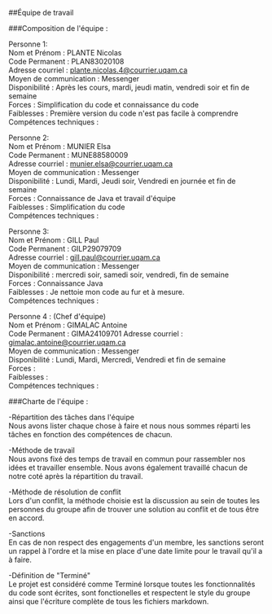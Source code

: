 ##Équipe de travail

###Composition de l'équipe :

Personne 1:  
Nom et Prénom : PLANTE Nicolas  
Code Permanent :  PLAN83020108  
Adresse courriel : plante.nicolas.4@courrier.uqam.ca  
Moyen de communication : Messenger  
Disponibilité : Après les cours, mardi, jeudi matin, vendredi soir et fin de semaine  
Forces :  Simplification du code et connaissance du code  
Faiblesses :  Première version du code n'est pas facile à comprendre  
Compétences techniques :  

Personne 2:  
Nom et Prénom : MUNIER Elsa  
Code Permanent : MUNE88580009   
Adresse courriel : munier.elsa@courrier.uqam.ca  
Moyen de communication : Messenger  
Disponibilité : Lundi, Mardi, Jeudi soir, Vendredi en journée et fin de semaine   
Forces : Connaissance de Java et travail d'équipe  
Faiblesses : Simplification du code  
Compétences techniques :   

Personne 3:  
Nom et Prénom :  GILL Paul  
Code Permanent : GILP29079709  
Adresse courriel :  gill.paul@courrier.uqam.ca  
Moyen de communication :   Messenger  
Disponibilité :   mercredi soir, samedi soir, vendredi, fin de semaine  
Forces :   Connaissance Java  
Faiblesses :   Je nettoie mon code au fur et à mesure.  
Compétences techniques :  

Personne 4 : (Chef d'équipe)  
Nom et Prénom : GIMALAC Antoine  
Code Permanent :  GIMA24109701
Adresse courriel : gimalac.antoine@courrier.uqam.ca  
Moyen de communication : Messenger  
Disponibilité :  Lundi, Mardi, Mercredi, Vendredi et fin de semaine  
Forces :  
Faiblesses :  
Compétences techniques :  


###Charte de l'équipe :  

-Répartition des tâches dans l'équipe  
Nous avons lister chaque chose à faire et nous nous sommes réparti les tâches en fonction des compétences de chacun.  


-Méthode de  travail  
Nous avons fixé des temps de travail en commun pour rassembler nos idées et travailler ensemble. Nous avons également travaillé chacun de notre coté après la répartition du travail.  


-Méthode de résolution de conflit  
Lors d'un conflit, la méthode choisie est la discussion au sein de toutes les personnes du groupe afin de trouver une solution au conflit et de tous être en accord.   


-Sanctions  
En cas de non respect des engagements d'un membre, les sanctions seront un rappel à l'ordre et la mise en place d'une date limite pour le travail qu'il a à faire.    

-Définition de "Terminé"   
Le projet est considéré comme Terminé lorsque toutes les fonctionnalités du code sont écrites, sont fonctionelles et respectent le style du groupe ainsi que l'écriture complète de tous les fichiers markdown.  



